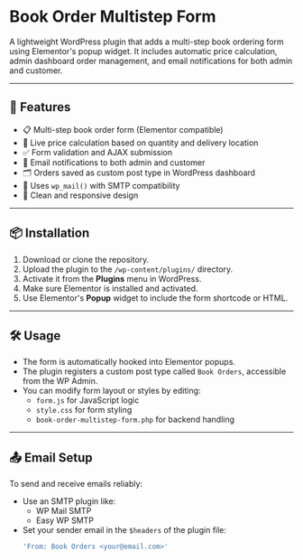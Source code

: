 # Book Order Multistep Form

A lightweight WordPress plugin that adds a multi-step book ordering form using Elementor's popup widget. It includes automatic price calculation, admin dashboard order management, and email notifications for both admin and customer.

---

## 🔧 Features

- 📋 Multi-step book order form (Elementor compatible)
- 🧮 Live price calculation based on quantity and delivery location
- ✅ Form validation and AJAX submission
- 📩 Email notifications to both admin and customer
- 🗂️ Orders saved as custom post type in WordPress dashboard
- 🔐 Uses `wp_mail()` with SMTP compatibility
- 🎨 Clean and responsive design

---

## 📦 Installation

1. Download or clone the repository.
2. Upload the plugin to the `/wp-content/plugins/` directory.
3. Activate it from the **Plugins** menu in WordPress.
4. Make sure Elementor is installed and activated.
5. Use Elementor's **Popup** widget to include the form shortcode or HTML.

---

## 🛠️ Usage

- The form is automatically hooked into Elementor popups.
- The plugin registers a custom post type called `Book Orders`, accessible from the WP Admin.
- You can modify form layout or styles by editing:
  - `form.js` for JavaScript logic
  - `style.css` for form styling
  - `book-order-multistep-form.php` for backend handling

---

## 📤 Email Setup

To send and receive emails reliably:

- Use an SMTP plugin like:
  - WP Mail SMTP
  - Easy WP SMTP
- Set your sender email in the `$headers` of the plugin file:
  ```php
  'From: Book Orders <your@email.com>'
